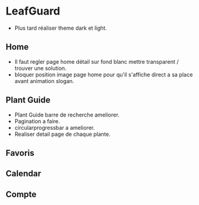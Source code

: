 # LeafGuard

- Plus tard réaliser theme dark et light.

## Home

- Il faut regler page home détail sur fond blanc mettre transparent / trouver une solution.
- bloquer position image page home pour qu'il s'affiche direct a sa place avant animation slogan.

## Plant Guide

- Plant Guide barre de recherche ameliorer.
- Pagination a faire.
- circularprogressbar a ameliorer.
- Realiser detail page de chaque plante.

## Favoris



## Calendar


## Compte


